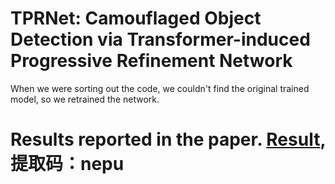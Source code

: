 # TPRNet: Camouflaged Object Detection via Transformer-induced Progressive Refinement Network
When we were sorting out the code, we couldn't find the original trained model, so we retrained the network.
# Results reported in the paper. [Result](https://pan.baidu.com/s/1WQLi2a6KuqBn2jwuWZwpdQ), 提取码：nepu
